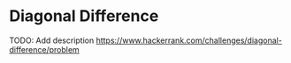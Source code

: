 # Diagonal Difference
TODO: Add description
https://www.hackerrank.com/challenges/diagonal-difference/problem
